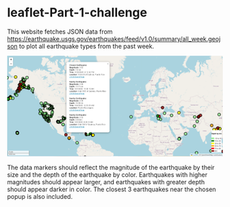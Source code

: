 # leaflet-Part-1-challenge
This website fetches JSON data from https://earthquake.usgs.gov/earthquakes/feed/v1.0/summary/all_week.geojson to plot all earthquake types from the past week.

![Example Image](Capture.PNG)



The data markers should reflect the magnitude of the earthquake by their size and the depth of the earthquake by color. Earthquakes with higher magnitudes should appear larger, and earthquakes with greater depth should appear darker in color.  The closest 3 earthquakes near the chosen popup is also included.
